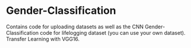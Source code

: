 # Gender-Classification
Contains code for uploading datasets as well as the CNN Gender-Classification code for lifelogging dataset (you can use your own dataset). Transfer Learning with VGG16.
